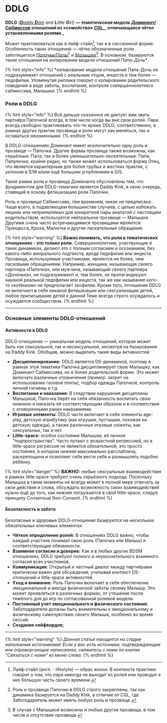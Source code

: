 # DDLG

**DDLG** _(_[_**D**addy **D**om_](daddy-dom.md) _and **L**ittle **G**irl)_ **— **_**тематическая модель**_ [_**Доминант/Сабмиссив**_](../../bdsm/#ds) _**отношений из «семейства»**_ [_CGL_](../)_**, отличающаяся чётко установленными ролями**._&#x20;

Может практиковаться как в лайф-стайл[^1], так и в сессионной форме. Особенность таких отношений — чётко обозначенные роли заботящегося [_Папочки/Папы_](#user-content-fn-2)[^2] и [_Малышки_](#user-content-fn-3)[^3]. В основном, базируются такие отношения на _копировании модели отношений Папа-Дочь\*_.

{% hint style="info" %}
\*копирование модели отношений Папа-Дочь не подразумевает отношений с реальным отцом, инцеста и тем более — педофилии. Упомянутая реплика говорит о копировании родительского поведения в виде заботы, воспитания, контроля совершеннолетнего сабмиссива, Малышки.
{% endhint %}

### Роли в DDLG

{% hint style="info" %}
Всё дальше сказанное не диктует вам звать партнёра Папочкой всегда, в том числе когда вы вне свои ролей. Пара всегда свободно практиковать что-то кроме DDLG, соответственно, в рамках других практик прозвища и роли могут как меняться, так и оставаться неизменными.
{% endhint %}

В DDLG-отношениях Доминант имеет исключительно одну роль и прозвище — Папочка. Другие формы прозвища также возможны, как серьёзные: Папа; так и более уменьшительно-ласкательные: Папи, Папуличка; крайне редко, но также может использоваться форма Отец, что является характерным для более грубых и жестких практик, с уклоном в S/M и/или ещё большим углублением в D/S.&#x20;

Такие рамки роли и прозвища Доминанта обусловлены тем, что фундаментом для DDLG-тематики является Daddy Kink, в свою очередь, ставящий в основу фетишизацию роли Папочки.

Роль и прозвище Сабмиссива, тем временем, никак не предписана. Чаще всего, в подавляющем большинстве случаев, с целью избежать лишних или неприемлемых для конкретной пары аналогий с настоящим родительством, используется нейтральное прозвище — Малышка. Другими очень часто встречающимися прозвищами являются: Принцесса, Кроха, Малютка и другие ласкательные обращения.

{% hint style="warning" %}
**Важно понимать, что роли в тематических отношениях - это только роли.** Совершеннолетние, участвующие в таких динамиках, делают это с полным согласием и осознанием, без какого-либо аморального подтекста, вроде педофилии или инцеста. Прозвища, используемые участниками, являются не более, чем ласковыми обращениями. Например, женщина, называющая своего партнера «Папочка», или мужчина, называющий своего партнера «Доченька», не подразумевают и, тем более, не  пропагандируют никакой реальной педофилии или инцеста, так же как называние кого-то «котёнком» не предполагает зоофилии. Кроме того, отношения DDLG не включают в себя никакой фетишизации или сексуализации детей, любое приписывание детей к данной Теме всегда строго осуждалось и осуждается сообществом.
{% endhint %}

***

### Основные элементы DDLG-отношений

#### Активности в DDLG

DDLG-отношения — уникальная модель отношений, которая может быть как сексуальной, так и несексуальной, несмотря на базирование на Daddy Kink. Обобщив, можно выделить такие виды активностей:

* **Дисциплинирование:** DDLG является DS-динамикой, поэтому в рамках этой тематики Папочка дисциплинирует свою Малышку, как Доминант Сабмиссива, но в более родительской форме. Это может включать различные ограничения (пример: запрет на использование газовой плиты), подбор одежды Папочкой, контроль личной гигиены и т.д.
* **Воспитание и наказания:** В следствии нарушения дисциплины Малышкой, Папочка берёт на себя обязанность воспитать свою нижнюю и наказать её соответствующим образом и в соответствии с оговоренными ранее наказаниями.
* **Игровые элементы:** DDLG часто включает в себя элементы age-play, детскую атрибутику (как игрушки, пустышки, похожая на детскую одежда), а также различные игровые сюжеты, как сексуальных, так и нет.
* **Little-space:** особое состояние Малышки, её личное "подпространство". Часто путают с возрастной регрессией, но в little-space регрессия не является обязательной, это просто состояние, в котором нижняя максимально расслаблена, раскрепощена и позволяет себе вести себя и размышлять подобно ребёнку.&#x20;

{% hint style="danger" %}
**ВАЖНО:** любые сексуальные взаимодействия в рамках little-space требуют очень серьёзного подхода. Поскольку Малышка в такие моменты не всегда может в полной мере отвечать за свои действия и слова, обсуждать возможность таких взаимодействий нужно ещё до того, как нижняя погружается в свой little-space, следуя принципу Consensual Non-Consent.
{% endhint %}

#### Безопасность и забота

Безопасные и здоровые DDLG-отношения базируются на нескольких обязательных ключевых элементах:

* **Чёткое определение ролей:** В отношениях DDLG важно, чтобы каждый участник понимал свою роль (Папочка или Малыш) и соответствующие обязанности.
* **Взаимное согласие и доверие:** Как и в любых других BDSM отношениях, DDLG требуют полного и неукоснительного взаимного согласия всех участников.
* **Коммуникация:** Открытый и честный диалог между партнёрами критически важен для обсуждения, учитывая контекст DS-отношений и little-space активностей.
* **Уход и внимание:** Роль Папочки включает в себя обеспечение эмоциональной и иногда физической заботы своему Малышу. Это может проявляться в различных формах, от утешения после тяжёлого дня до игр по согласованной ролевой модели.
* **Постоянный учет эмоционального и физического состояния:** Заботодарители должны быть внимательны к эмоциональному и физическому самочувствию своего Малыша, особенно во время сессий.
* **Создание сейфвордов;**

***

{% hint style="warning" %}
_Данная статья находится на стадии наполнения источниками! Если у вас есть источники, подтверждающие или опровергающие написанное, свяжитесь с нами по кнопке "Связаться с нами" из меню слева._
{% endhint %}

[^1]: Лайф-стайл (англ. - lifestyle) — образ жизни. В контексте практики говорит о том, что пара никогда не выходит из ролей или проводит в них бóльшую часть своего времени.

[^2]: Роль и прозвище Папочки в DDLG строго закреплены, так как динамика базируется на Daddy Kink, в отличие от CGL, где Заботодаритель может иметь любую роль и прозвище.

[^3]: В случае с Малышкой возможны и любые другие прозвища, в том числе и отсутствие прозвища.
